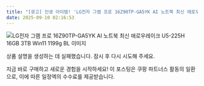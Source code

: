```yaml
---
title: "[광고] 인생 아이템! 'LG전자 그램 프로 16Z90TP-GA5YK AI 노트북 최신 애로우레이크 U5-225H 16GB 3TB Win11 1199g BL'을(를) 만나보세요."
date: 2025-09-10 02:16:53
---
```

![LG전자 그램 프로 16Z90TP-GA5YK AI 노트북 최신 애로우레이크 U5-225H 16GB 3TB Win11 1199g BL 이미지](https://ads-partners.coupang.com/image1/6oGN6YdApUSawHt66teMTGjBUiivwIqAjbYITabzHyUHYuoH6nBAbhofAOsOToJCbxJxTYSZmW0f-mLE4k2475_SkzgN9q3AsuQQz033cmPRW6P9KGnmeyK9mHXROXk8TiwDCdmrvvGMB0QPePlkJpInCsknZsPuN8rTKlb3aCTp1cwnzia6To3XjJxvpqmfmtNdDtG-mv16z8Gf7113lL9pvoRf8z_NEWtGoKmu-1ZxPYlU43OW3LxCjjeHMQOpFOQFG0y0NzbM2RpnnfaaZlkmkSjsM_kdlEd-8RSLH4UHKePT3w==)

상품 설명을 생성하는 데 실패했습니다. 잠시 후 다시 시도해 주세요.



지금 바로 구매하고 새로운 경험을 시작하세요!
이 포스팅은 쿠팡 파트너스 활동의 일환으로, 이에 따른 일정액의 수수료를 제공받습니다.
